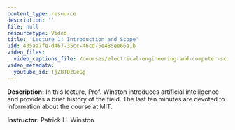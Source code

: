 ```yaml
---
content_type: resource
description: ''
file: null
resourcetype: Video
title: 'Lecture 1: Introduction and Scope'
uid: 435aa7fe-d467-35cc-46cd-5e485ee66a1b
video_files:
  video_captions_file: /courses/electrical-engineering-and-computer-science/6-034-artificial-intelligence-fall-2010/lecture-videos/lecture-1-introduction-and-scope/TjZBTDzGeGg.vtt
video_metadata:
  youtube_id: TjZBTDzGeGg
---
```


**Description:** In this lecture, Prof. Winston introduces artificial intelligence and provides a brief history of the field. The last ten minutes are devoted to information about the course at MIT.

**Instructor:** Patrick H. Winston